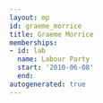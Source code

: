```yaml
---
layout: mp
id: graeme_morrice
title: Graeme Morrice
memberships:
- id: lab
  name: Labour Party
  start: '2010-06-08'
  end: 
autogenerated: true
---
```

